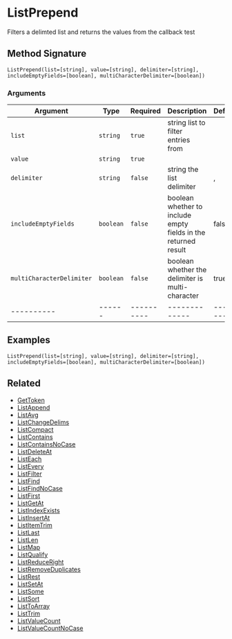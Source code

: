# ListPrepend

Filters a delimted list and returns the values from the callback test

## Method Signature

```
ListPrepend(list=[string], value=[string], delimiter=[string], includeEmptyFields=[boolean], multiCharacterDelimiter=[boolean])
```

### Arguments

| Argument                  | Type      | Required   | Description                                                    | Default   |
| ------------------------- | --------- | ---------- | -------------------------------------------------------------- | --------- |
| `list`                    | `string`  | `true`     | string list to filter entries from                             |           |
| `value`                   | `string`  | `true`     |                                                                |           |
| `delimiter`               | `string`  | `false`    | string the list delimiter                                      | ,         |
| `includeEmptyFields`      | `boolean` | `false`    | boolean whether to include empty fields in the returned result | false     |
| `multiCharacterDelimiter` | `boolean` | `false`    | boolean whether the delimiter is multi-character               | true      |
| ----------                | ------    | ---------- | -------------                                                  | --------- |

## Examples

```
ListPrepend(list=[string], value=[string], delimiter=[string], includeEmptyFields=[boolean], multiCharacterDelimiter=[boolean])
```

## Related

* [GetToken](gettoken.md)
* [ListAppend](listappend.md)
* [ListAvg](listavg.md)
* [ListChangeDelims](listchangedelims.md)
* [ListCompact](listcompact.md)
* [ListContains](listcontains.md)
* [ListContainsNoCase](listcontainsnocase.md)
* [ListDeleteAt](listdeleteat.md)
* [ListEach](listeach.md)
* [ListEvery](listevery.md)
* [ListFilter](listfilter.md)
* [ListFind](listfind.md)
* [ListFindNoCase](listfindnocase.md)
* [ListFirst](listfirst.md)
* [ListGetAt](listgetat.md)
* [ListIndexExists](listindexexists.md)
* [ListInsertAt](listinsertat.md)
* [ListItemTrim](listitemtrim.md)
* [ListLast](listlast.md)
* [ListLen](listlen.md)
* [ListMap](listmap.md)
* [ListQualify](listqualify.md)
* [ListReduceRight](listreduceright.md)
* [ListRemoveDuplicates](listremoveduplicates.md)
* [ListRest](listrest.md)
* [ListSetAt](listsetat.md)
* [ListSome](listsome.md)
* [ListSort](listsort.md)
* [ListToArray](listtoarray.md)
* [ListTrim](listtrim.md)
* [ListValueCount](listvaluecount.md)
* [ListValueCountNoCase](listvaluecountnocase.md)
